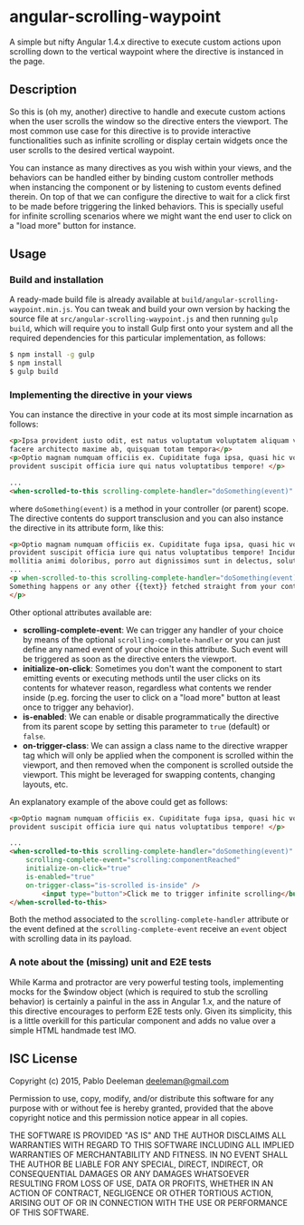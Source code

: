 # angular-scrolling-waypoint

A simple but nifty Angular 1.4.x directive to execute custom actions upon scrolling down to the vertical waypoint where the directive is instanced in the page.

## Description

So this is (oh my, another) directive to handle and execute custom actions when the user scrolls the window so the directive enters the viewport. The most common use case for this directive is to provide interactive functionalities such as infinite scrolling or display certain widgets once the user scrolls to the desired vertical waypoint.

You can instance as many directives as you wish within your views, and the behaviors can be handled either by binding custom controller methods when instancing the component or by listening to custom events defined therein. On top of that we can configure the directive to wait for a click first to be made before triggering the linked behaviors. This is specially useful for infinite scrolling scenarios where we might want the end user to click on a "load more" button for instance.

## Usage

### Build and installation

A ready-made build file is already available at `build/angular-scrolling-waypoint.min.js`. You can tweak and build your own version by hacking the source file at `src/angular-scrolling-waypoint.js` and then running `gulp build`, which will require you to install Gulp first onto your system and all the required dependencies for this particular implementation, as follows:

```bash
$ npm install -g gulp
$ npm install
$ gulp build
```

### Implementing the directive in your views

You can instance the directive in your code at its most simple incarnation as follows:

```html
<p>Ipsa provident iusto odit, est natus voluptatum voluptatem aliquam velit sapiente
facere architecto maxime ab, quisquam totam tempora</p>
<p>Optio magnam numquam officiis ex. Cupiditate fuga ipsa, quasi hic voluptate
provident suscipit officia iure qui natus voluptatibus tempore! </p>

...
<when-scrolled-to-this scrolling-complete-handler="doSomething(event)" />
```

where `doSomething(event)` is a method in your controller (or parent) scope. The directive contents do support transclusion and you can also instance the directive in its attribute form, like this:

```html
<p>Optio magnam numquam officiis ex. Cupiditate fuga ipsa, quasi hic voluptate
provident suscipit officia iure qui natus voluptatibus tempore! Incidunt
mollitia animi doloribus, porro aut dignissimos sunt in delectus, soluta!</p>
...
<p when-scrolled-to-this scrolling-complete-handler="doSomething(event)">
Something happens or any other {{text}} fetched straight from your controller scope
</p>
```

Other optional attributes available are:

* **scrolling-complete-event**: We can trigger any handler of your choice by means of the optional `scrolling-complete-handler` or you can just define any named event of your choice in this attribute. Such event will be triggered as soon as the directive enters the viewport.
* **initialize-on-click**: Sometimes you don't want the component to start emitting events or executing methods until the user clicks on its contents for whatever reason, regardless what contents we render inside (p.eg. forcing the user to click on a "load more" button at least once to trigger any behavior).
* **is-enabled**: We can enable or disable programmatically the directive from its parent scope by setting this parameter to `true` (default) or `false`.
* **on-trigger-class**: We can assign a class name to the directive wrapper tag which will only be applied when the component is scrolled within the viewport, and then removed when the component is scrolled outside the viewport. This might be leveraged for swapping contents, changing layouts, etc.

An explanatory example of the above could get as follows:

```html
<p>Optio magnam numquam officiis ex. Cupiditate fuga ipsa, quasi hic voluptate
provident suscipit officia iure qui natus voluptatibus tempore! </p>

...
<when-scrolled-to-this scrolling-complete-handler="doSomething(event)"
    scrolling-complete-event="scrolling:componentReached"
    initialize-on-click="true"
    is-enabled="true"
    on-trigger-class="is-scrolled is-inside" />
        <input type="button">Click me to trigger infinite scrolling</button>
</when-scrolled-to-this>
```

Both the method associated to the `scrolling-complete-handler` attribute or the event defined at the `scrolling-complete-event` receive an `event` object with scrolling data in its payload.

### A note about the (missing) unit and E2E tests

While Karma and protractor are very powerful testing tools, implementing mocks for the $window object (which is required to stub the scrolling behavior) is certainly a painful in the ass in Angular 1.x, and the nature of this directive encourages to perform E2E tests only. Given its simplicity, this is a little overkill for this particular component and adds no value over a simple HTML handmade test IMO.

## ISC License

Copyright (c) 2015, Pablo Deeleman deeleman@gmail.com

Permission to use, copy, modify, and/or distribute this software for any purpose with or without fee is hereby granted, provided that the above copyright notice and this permission notice appear in all copies.

THE SOFTWARE IS PROVIDED "AS IS" AND THE AUTHOR DISCLAIMS ALL WARRANTIES WITH REGARD TO THIS SOFTWARE INCLUDING ALL IMPLIED WARRANTIES OF MERCHANTABILITY AND FITNESS. IN NO EVENT SHALL THE AUTHOR BE LIABLE FOR ANY SPECIAL, DIRECT, INDIRECT, OR CONSEQUENTIAL DAMAGES OR ANY DAMAGES WHATSOEVER RESULTING FROM LOSS OF USE, DATA OR PROFITS, WHETHER IN AN ACTION OF CONTRACT, NEGLIGENCE OR OTHER TORTIOUS ACTION, ARISING OUT OF OR IN CONNECTION WITH THE USE OR PERFORMANCE OF THIS SOFTWARE.

